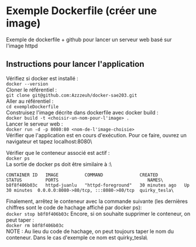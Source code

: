 # Exemple Dockerfile (créer une image)
Exemple de dockerfile + github pour lancer un serveur web basé sur l'image httpd

## Instructions pour lancer l'application
Vérifiez si docker est installé :\
```docker --version``` \
Cloner le référentiel : \
```git clone git@github.com:Azzzeuh/docker-sae203.git``` \
Aller au référentiel : \
```cd exempleDockerfile```\
Construisez l'image décrite dans dockerfile avec docker build :\
```docker build -t <choisir-un-nom-pour-l'image> .```\
Lancer le serveur web :\
```docker run -d -p 8080:80 <nom-de-l'image-choisie>```\
Vérifier que l'application est en cours d'exécution. Pour ce faire, ouvrez un navigateur et tapez localhost:8080\

Vérifier que le conteneur associé est actif :\
```docker ps```\
La sortie de docker ps doit être similaire à :\
```
CONTAINER ID   IMAGE          COMMAND              CREATED          STATUS         PORTS                                  NAMES\
b8f8f406b03c   httpd-juanlu   "httpd-foreground"   30 minutes ago   Up 30 minutes  0.0.0.0:8080->80/tcp, :::8080->80/tcp  quirky_tesla\
```
Finalement, arrêtez le conteneur avec la commande suivante (les dernières chiffres sont le code de hachage affiché par docker ps):\
```docker stop b8f8f406b03c```
Encore, si on souhaite supprimer le conteneur, on peut taper :\
```docker rm b8f8f406b03c```\
NOTE : Au lieu du code de hachage, on peut toujours taper le nom du conteneur. Dans le cas d'exemple ce nom est quirky_tesla\
